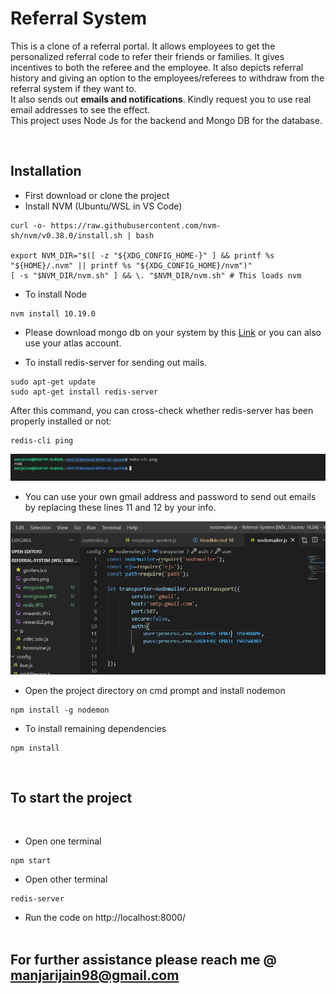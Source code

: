 # Referral System

This is a clone of a referral portal. It allows employees to get the personalized referral code to refer their friends or families.
It gives incentives to both the referee and the employee. It also depicts referral history and giving an option to the employees/referees to withdraw from the referral system if they want to.
<br>
It also sends out <b>emails and notifications</b>. Kindly request you
to use real email addresses to see the effect.
<br>
This project uses  Node Js for the backend and Mongo DB for the database.

<br>

## Installation

- First download or clone the project
- Install NVM (Ubuntu/WSL in VS Code)

```
curl -o- https://raw.githubusercontent.com/nvm-sh/nvm/v0.38.0/install.sh | bash

export NVM_DIR="$([ -z "${XDG_CONFIG_HOME-}" ] && printf %s "${HOME}/.nvm" || printf %s "${XDG_CONFIG_HOME}/nvm")"
[ -s "$NVM_DIR/nvm.sh" ] && \. "$NVM_DIR/nvm.sh" # This loads nvm
```

- To install Node

```
nvm install 10.19.0
```

- Please download mongo db on your system by this <a href="https://docs.mongodb.com/manual/tutorial/install-mongodb-on-ubuntu/">Link</a> or you can also use your atlas account. 


- To install redis-server for sending out mails.
```
sudo apt-get update
sudo apt-get install redis-server
```

After this command, you can cross-check whether redis-server has been
properly installed or not:
```
redis-cli ping
```
<img src="assets/images/redis.JPG" >

- You can use your own gmail address and password to send out emails by replacing these lines 11 and 12 by your info.

<img src="assets/images/nodemailer.JPG" >


- Open the project directory on cmd prompt and install nodemon
``` 
npm install -g nodemon
```

- To install remaining dependencies
```
npm install
```
<br>

## To start the project
<br>

- Open one terminal
```
npm start
```
- Open other terminal
```
redis-server
```

- Run the code on http://localhost:8000/
<br><br>

## For further assistance please reach me @ manjarijain98@gmail.com

